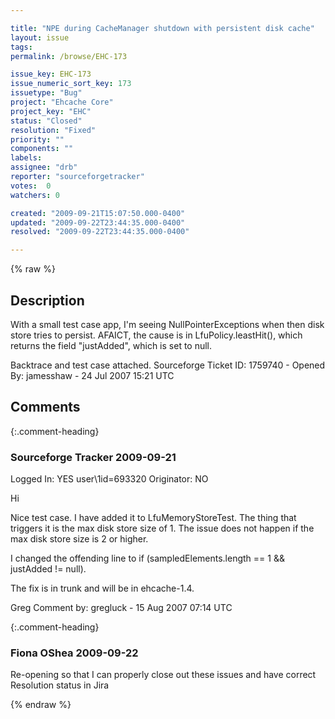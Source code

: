 ```yaml
---

title: "NPE during CacheManager shutdown with persistent disk cache"
layout: issue
tags: 
permalink: /browse/EHC-173

issue_key: EHC-173
issue_numeric_sort_key: 173
issuetype: "Bug"
project: "Ehcache Core"
project_key: "EHC"
status: "Closed"
resolution: "Fixed"
priority: ""
components: ""
labels: 
assignee: "drb"
reporter: "sourceforgetracker"
votes:  0
watchers: 0

created: "2009-09-21T15:07:50.000-0400"
updated: "2009-09-22T23:44:35.000-0400"
resolved: "2009-09-22T23:44:35.000-0400"

---
```




{% raw %}



## Description

<div markdown="1" class="description">

With a small test case app, I'm seeing NullPointerExceptions when then disk store tries to persist.  AFAICT, the cause is in LfuPolicy.leastHit(), which returns the field "justAdded", which is set to null.

Backtrace and test case attached.
Sourceforge Ticket ID: 1759740 - Opened By: jamesshaw - 24 Jul 2007 15:21 UTC

</div>

## Comments


{:.comment-heading}
### **Sourceforge Tracker** <span class="date">2009-09-21</span>

<div markdown="1" class="comment">

Logged In: YES 
user\1id=693320
Originator: NO

Hi

Nice test case. I have added it to LfuMemoryStoreTest. The thing that triggers it is the max disk store size of 1. The issue does not happen if the max disk store size is 2 or higher.

I changed the offending line to if (sampledElements.length == 1 && justAdded != null).

The fix is in trunk and will be in ehcache-1.4.

Greg 
Comment by: gregluck - 15 Aug 2007 07:14 UTC

</div>


{:.comment-heading}
### **Fiona OShea** <span class="date">2009-09-22</span>

<div markdown="1" class="comment">

Re-opening so that I can properly close out these issues and have correct Resolution status in Jira

</div>



{% endraw %}
